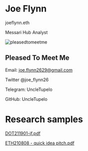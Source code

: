 
# Joe Flynn
joeflynn.eth

Messari Hub Analyst 

![pleasedtomeetme](https://user-images.githubusercontent.com/89108323/145149136-a05d55a8-54b4-43a6-9691-599d14bea2bc.jpg)


## Pleased To Meet Me
Email: joe.flynn2629@gmail.com

Twitter @joe_flynn26


Telegram: UncleTupelo


GitHub: UncleTupelo

# Research samples

[DOT211901-jf.pdf](https://github.com/UncleTupelo/Readme/files/7673429/DOT211901-jf.pdf)

[ETH210808 - quick idea pitch.pdf](https://github.com/UncleTupelo/Readme/files/7673430/ETH210808.-.quick.idea.pitch.pdf)
